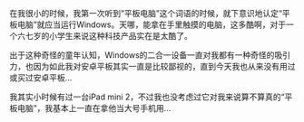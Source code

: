 在我很小的时候，我第一次听到“平板电脑”这个词语的时候，就下意识地认定“平板电脑”就应当运行Windows。天哪，能拿在手里触摸的电脑，这多酷啊，对于一个六七岁的小学生来说这种科技产品实在是太酷了。

出于这种奇怪的童年认知，Windows的二合一设备一直对我都有一种奇怪的吸引力，也因为如此我对安卓平板其实一直是比较鄙视的，直到今天我也从来没有用过或买过安卓平板...

我其实小时候有过一台iPad mini 2，不过我也没考虑过它对我来说算不算真的“平板电脑”，我基本上一直在拿他当大号手机用...